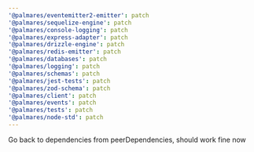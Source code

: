 ```yaml
---
'@palmares/eventemitter2-emitter': patch
'@palmares/sequelize-engine': patch
'@palmares/console-logging': patch
'@palmares/express-adapter': patch
'@palmares/drizzle-engine': patch
'@palmares/redis-emitter': patch
'@palmares/databases': patch
'@palmares/logging': patch
'@palmares/schemas': patch
'@palmares/jest-tests': patch
'@palmares/zod-schema': patch
'@palmares/client': patch
'@palmares/events': patch
'@palmares/tests': patch
'@palmares/node-std': patch
---
```


Go back to dependencies from peerDependencies, should work fine now
